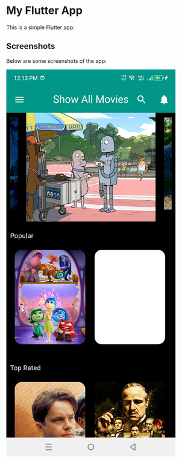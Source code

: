 # My Flutter App

This is a simple Flutter app.

## Screenshots

Below are some screenshots of the app:

![Screenshot 1](assets/images/movie.jpg)
